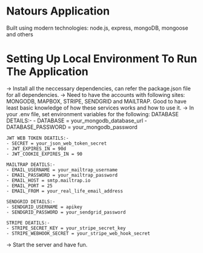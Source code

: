 # Natours Application

Built using modern technologies: node.js, express, mongoDB, mongoose and others



# Setting Up Local Environment To Run The Application
-> Install all the neccessary dependencies, can refer the package.json file for all dependencies.
-> Need to have the accounts with following sites: MONGODB, MAPBOX, STRIPE, SENDGRID and MAILTRAP. Good to have least basic knowledge of how these services works and how to use it.
-> In your .env file, set environment variables for the following:
    DATABASE DETAILS:-
    - DATABASE = your_mongodb_database_url
    - DATABASE_PASSWORD = your_mongodb_password

    JWT WEB TOKEN DEATILS:-
    - SECRET = your_json_web_token_secret
    - JWT_EXPIRES_IN = 90d
    - JWT_COOKIE_EXPIRES_IN = 90
    
    MAILTRAP DEATILS:-
    - EMAIL_USERNAME = your_mailtrap_username
    - EMAIL_PASSWORD = your_mailtrap_password
    - EMAIL_HOST = smtp.mailtrap.io
    - EMAIL_PORT = 25
    - EMAIL_FROM = your_real_life_email_address
    
    SENDGRID DETAILS:-
    - SENDGRID_USERNAME = apikey
    - SENDGRID_PASSWORD = your_sendgrid_password
    
    STRIPE DEATILS:-
    - STRIPE_SECRET_KEY = your_stripe_secret_key
    - STRIPE_WEBHOOK_SECRET = your_stripe_web_hook_secret

-> Start the server and have fun.
